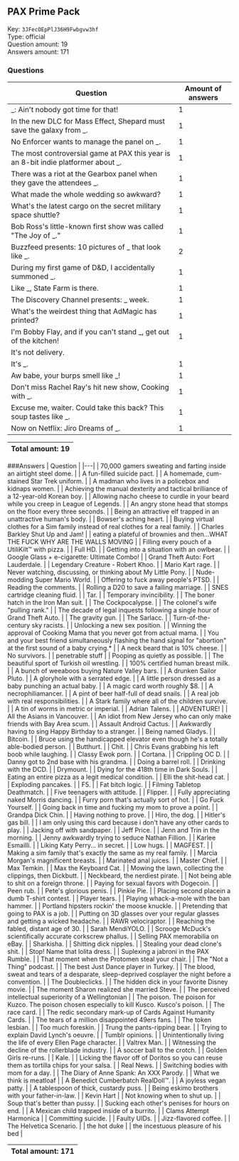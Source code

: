 ## PAX Prime Pack
Key: `3JFecOEpPlJ36H9Fwbgvw3hf`  
Type: official  
Question amount: 19  
Answers amount: 171
### Questions
| Question | Amount of answers |
|---|---|
| _: Ain't nobody got time for that! | 1 |
| In the new DLC for Mass Effect, Shepard must save the galaxy from _. | 1 |
| No Enforcer wants to manage the panel on _. | 1 |
| The most controversial game at PAX this year is an 8-bit indie platformer about _. | 1 |
| There was a riot at the Gearbox panel when they gave the attendees _. | 1 |
| What made the whole wedding so awkward? | 1 |
| What's the latest cargo on the secret military space shuttle? | 1 |
| Bob Ross's little-known first show was called "The Joy of _." | 1 |
| Buzzfeed presents: 10 pictures of _ that look like _. | 2 |
| During my first game of D&D, I accidentally summoned _. | 1 |
| Like _, State Farm is there. | 1 |
| The Discovery Channel presents: _ week. | 1 |
| What's the weirdest thing that AdMagic has printed? | 1 |
| I'm Bobby Flay, and if you can't stand _, get out of the kitchen! | 1 |
| It's not delivery.
It's _. | 1 |
| Aw babe, your burps smell like _! | 1 |
| Don't miss Rachel Ray's hit new show, Cooking with _. | 1 |
| Excuse me, waiter. Could take this back? This soup tastes like _. | 1 |
| Now on Netflix: Jiro Dreams of _. | 1 |

|Total amount: 19|
|---|

###Answers
| Question |
|---|
| 70,000 gamers sweating and farting inside an airtight steel dome. |
| A fun-filled suicide pact. |
| A homemade, cum-stained Star Trek uniform. |
| A madman who lives in a policebox and kidnaps women. |
| Achieving the manual dexterity and tactical brilliance of a 12-year-old Korean boy. |
| Allowing nacho cheese to curdle in your beard while you creep in League of Legends. |
| An angry stone head that stomps on the floor every three seconds. |
| Being an attractive elf trapped in an unattractive human's body. |
| Bowser's aching heart. |
| Buying virtual clothes for a Sim family instead of real clothes for a real family. |
| Charles Barkley Shut Up and Jam! |
| eating a plateful of brownies and then...WHAT THE FUCK WHY ARE THE WALLS MOVING |
| Filling every pouch of a UtiliKilt™ with pizza. |
| Full HD. |
| Getting into a situation with an owlbear. |
| Google Glass + e-cigarette: Ultimate Combo! |
| Grand Theft Auto: Fort Lauderdale. |
| Legendary Creature - Robert Khoo. |
| Mario Kart rage. |
| Never watching, discussing, or thinking about My Little Pony. |
| Nude-modding Super Mario World. |
| Offering to fuck away people's PTSD. |
| Reading the comments. |
| Rolling a D20 to save a failing marriage. |
| SNES cartridge cleaning fluid. |
| Tar. |
| Temporary invincibility. |
| The boner hatch in the Iron Man suit. |
| The Cockpocalypse. |
| The colonel's wife "pulling rank." |
| The decade of legal inquests following a single hour of Grand Theft Auto. |
| The gravity gun. |
| The Sarlacc. |
| Turn-of-the-century sky racists. |
| Unlocking a new sex position. |
| Winning the approval of Cooking Mama that you never got from actual mama. |
| You and your best friend simultaneously flashing the hand signal for "abortion" at the first sound of a baby crying.* |
| A neck beard that is 10% cheese. |
| No survivors. |
| penetrable stuff |
| Pooping as quietly as possible. |
| The beautiful sport of Turkish oil wrestling. |
| 100% certified human breast milk. |
| A bunch of weeaboos buying Nature Valley bars. |
| A drunken Sailor Pluto. |
| A gloryhole with a serrated edge. |
| A little person dressed as a baby punching an actual baby. |
| A magic card worth roughly $8. |
| A necrophiliamancer. |
| A pint of beer half-full of dead snails. |
| A real job with real responsibilities. |
| A Stark family where all of the children survive. |
| A tin of worms in metric or imperial. |
| Adrian Talens. |
| ADVENTURE! |
| All the Asians in Vancouver. |
| An idiot from New Jersey who can only make friends with Bay Area scum. |
| Assault Android Cactus. |
| Awkwardly having to sing Happy Birthday to a stranger. |
| Being named Gladys. |
| Bitcoin. |
| Bruce using the handicapped elevator even though he's a totally able-bodied person. |
| Butthurt. |
| Chit. |
| Chris Evans grabbing his left boob while laughing. |
| Classy Ewok porn. |
| Cortana. |
| Crippling OC D. |
| Danny got to 2nd base with his grandma. |
| Doing a barrel roll. |
| Drinking with the DCD. |
| Drymount. |
| Dying for the 418th time in Dark Souls. |
| Eating an entire pizza as a legit medical condition. |
| Elli the shit-head cat. |
| Exploding pancakes. |
| F5. |
| Fat bitch logic. |
| Filming Tabletop Deathmatch. |
| Five teenagers with attitude. |
| Flipper. |
| Fully appreciating naked Morris dancing. |
| Furry porn that's actually sort of hot. |
| Go Fuck Yourself. |
| Going back in time and fucking my mom to prove a point. |
| Grandpa Dick Chin. |
| Having nothing to prove. |
| Hiro, the dog. |
| Hitler's gas bill. |
| I am only using this card because i don't have any other cards to play. |
| Jacking off with sandpaper. |
| Jeff Price. |
| Jenn and Trin in the morning. |
| Jenny awkwardly trying to seduce Nathan Fillion. |
| Karlee Esmailli. |
| Liking Katy Perry... in secret. |
| Low hugs. |
| MAGFEST. |
| Making a sim family that's exactly the same as my real family. |
| Marcia Morgan's magnificent breasts. |
| Marinated anal juices. |
| Master Chief. |
| Max Temkin. |
| Max the Keyboard Cat. |
| Mowing the lawn, collecting the clippings, then Dickbutt. |
| Neckbeard, the nerdiest pirate. |
| Not being able to shit on a foreign throne. |
| Paying for sexual favors with Dogecoin. |
| Peen rub. |
| Pete's glorious penis. |
| Pinkie Pie. |
| Placing second placein a dumb T-shirt contest. |
| Player tears. |
| Playing whack-a-mole with the ban hammer. |
| Portland hipsters rockin' the moose knuckle. |
| Pretending that going to PAX is a job. |
| Putting on 3D glasses over your regular glasses and getting a wicked headache. |
| RAWR velociraptor. |
| Reaching the fabled, distant age of 30. |
| Sarah MendiYOLO. |
| Scrooge McDuck's scientifically accurate corkscrew phallus. |
| Selling PAX memorabilia on eBay. |
| Sharkisha. |
| Shitting dick nipples. |
| Stealing your dead clone's shit. |
| Stop! Name that lolita dress. |
| Suplexing a jabroni in the PAX Rumble. |
| That moment when the Protomen steal your chair. |
| The "Not a Thing" podcast. |
| The best Just Dance player in Turkey. |
| The blood, sweat and tears of a desparate, sleep-deprived cosplayer the night before a convention. |
| The Doubleclicks. |
| The hidden dick in your favorite Disney movie. |
| The moment Sharon realized she married Steve. |
| The perceived intellectual superiority of a Wellingtonian |
| The poison. The poison for Kuzco. The poison chosen especially to kill Kusco. Kusco's poison. |
| The race card. |
| The redic secondary mark-up of Cards Against Humanity Cards. |
| The tears of a million disappointed 49ers fans. |
| The token lesbian. |
| Too much foreskin. |
| Trung the pants-ripping bear. |
| Trying to explain David Lynch's oeuvre. |
| Tumblr opinions. |
| Unintentionally living the life of every Ellen Page character. |
| Valtrex Man. |
| Witnessing the decline of the rollerblade industry. |
| A soccer ball to the crotch. |
| Golden Girls re-runs. |
| Kale. |
| Licking the flavor off of Doritos so you can reuse them as tortilla chips for your salsa. |
| Real News. |
| Switching bodies with mom for a day. |
| The Diary of Anne Spank: An XXX Parody. |
| What we think is meatloaf |
| A Benedict Cumberbatch RealDoll™. |
| A joyless vegan patty. |
| A tablespoon of thick, custardy puss. |
| Being eskimo brothers with your father-in-law. |
| Kevin Hart |
| Not knowing when to shut up. |
| Soup that's better than pussy. |
| Sucking each other's penises for hours on end. |
| A Mexican child trapped inside of a burrito. |
| Clams Attempt Harmonica |
| Committing suicide. |
| Faulty UIDs. |
| Jizz-flavored coffee. |
| The Helvetica Scenario. |
| the hot duke |
| the incestuous pleasure of his bed |

|Total amount: 171|
|---|